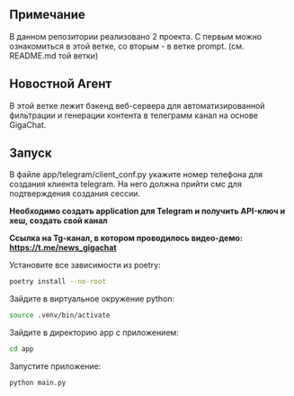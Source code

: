## Примечание

В данном репозитории реализовано 2 проекта. С первым можно ознакомиться в этой ветке, 
со вторым - в ветке prompt. (см. README.md той ветки)

## Новостной Агент
В этой ветке лежит бэкенд веб-сервера для автоматизированной фильтрации и генерации контента в телеграмм канал на основе GigaChat. 

## Запуск

В файле app/telegram/client_conf.py укажите номер телефона для создания клиента telegram. 
На него должна прийти смс для подтверждения создания сессии.

**Необходимо создать application для Telegram и получить API-ключ и хеш, создать свой канал**

**Ссылка на Tg-канал, в котором проводилось видео-демо: https://t.me/news_gigachat**

Установите все зависимости из poetry:

```bash
poetry install --no-root
```
Зайдите в виртуальное окружение python:
```bash
source .venv/bin/activate
```
Зайдите в директорию app с приложением:
```bash
cd app
```
Запустите приложение:
```bash
python main.py
```
